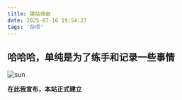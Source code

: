 ```yaml
---
title: 建站缘由
date: 2025-07-16 19:54:27
tags: '杂项'
---
```


## 哈哈哈，单纯是为了练手和记录一些事情
![sun](/img/2025.7.16.JPG)

**在此我宣布，本站正式建立**
